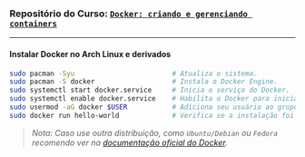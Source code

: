 ### Repositório do Curso: [`Docker: criando e gerenciando containers`](https://www.alura.com.br/course/docker-criando-gerenciando-containers)

---

#### Instalar Docker no Arch Linux e derivados

```bash
sudo pacman -Syu                        # Atualiza o sistema.
sudo pacman -S docker                   # Instala o Docker Engine.
sudo systemctl start docker.service     # Inicia o serviço do Docker.
sudo systemctl enable docker.service    # Habilita o Docker para iniciar com o sistema.
sudo usermod -aG docker $USER           # Adiciona seu usuário ao grupo do Docker.
sudo docker run hello-world             # Verifica se a instalação foi bem-sucedida.
```
> *Nota: Caso use outra distribuição, como `Ubuntu/Debian` ou `Fedora` recomendo ver na [documentação oficial do Docker](https://docs.docker.com/engine/install/).*